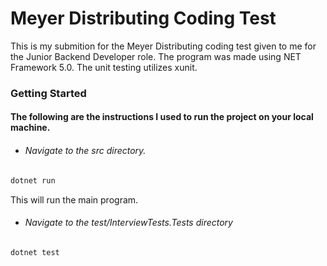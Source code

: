 # Meyer Distributing Coding Test

This is my submition for the Meyer Distributing coding test given to me for the Junior Backend Developer role. The program was made using NET Framework 5.0. The unit testing utilizes xunit.

### Getting Started

#### The following are the instructions I used to run the project on your local machine.

- ###### Navigate to the src directory.

```bash
dotnet run
```

This will run the main program.

- ###### Navigate to the test/InterviewTests.Tests directory
```bash
dotnet test
```